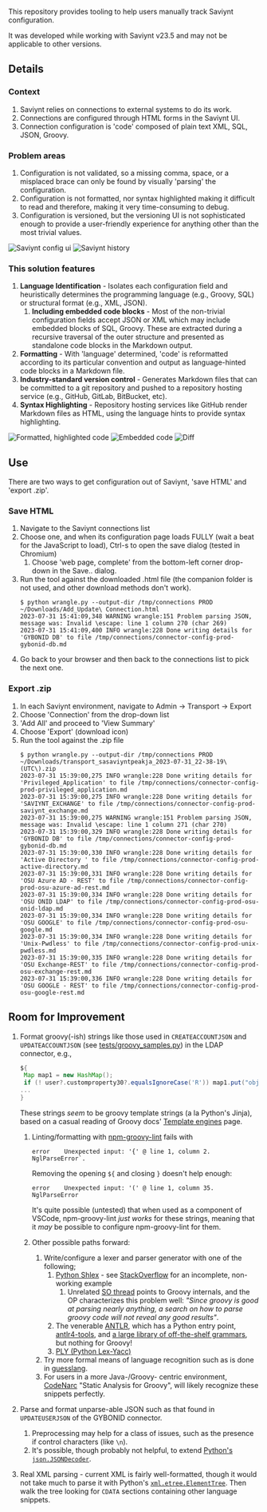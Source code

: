 This repository provides tooling to help users manually track Saviynt configuration.

It was developed while working with Saviynt v23.5 and may not be applicable to
other versions.

## Details

### Context

1. Saviynt relies on connections to external systems to do its work.
1. Connections are configured through HTML forms in the Saviynt UI.
1. Connection configuration is 'code' composed of plain text XML, SQL, JSON, Groovy.

### Problem areas

1. Configuration is not validated, so a missing comma, space, or a misplaced
   brace can only be found by visually 'parsing' the configuration.
1. Configuration is not formatted, nor syntax highlighted making it difficult
   to read and therefore, making it very time-consuming to debug.
1. Configuration is versioned, but the versioning UI is not sophisticated
   enough to provide a user-friendly experience for anything other than the
   most trivial values.

![Saviynt config ui](/img/sav-config-ui.png "Saviynt config UI")
![Saviynt history](/img/sav-config-history.png "Saviynt config history")

### This solution features

1. **Language Identification** - Isolates each configuration field and
   heuristically determines the programming language (e.g., Groovy, SQL) or
   structural format (e.g., XML, JSON).
   1. **Including embedded code blocks** - Most of the non-trivial
      configuration fields accept JSON or XML which may include embedded blocks
      of SQL, Groovy. These are extracted during a recursive traversal of the
      outer structure and presented as standalone code blocks in the Markdown
      output.
1. **Formatting** - With 'language' determined, 'code'  is reformatted
   according to its particular convention and output as language-hinted code
   blocks in a Markdown file.
1. **Industry-standard version control** - Generates Markdown files that can be
   committed to a git repository and pushed to a repository hosting service
   (e.g., GitHub, GitLab, BitBucket, etc).
1. **Syntax Highlighting** - Repository hosting services like GitHub render
   Markdown files as HTML, using the language hints to provide syntax
   highlighting.

![Formatted, highlighted code](/img/formatted-code-block.png "Formatted, highlighted code")
![Embedded code](/img/embedded-code-block.png "Embedded code block")
![Diff](/img/git-diff.png "Rich diff")


## Use

There are two ways to get configuration out of Saviynt, 'save HTML' and 'export
.zip'. 

### Save HTML
1. Navigate to the Saviynt connections list
1. Choose one, and when its configuration page loads FULLY (wait a beat for the JavaScript to
   load), Ctrl-s to open the save dialog (tested in Chromium)
   1. Choose 'web page, complete' from the bottom-left corner drop-down in the
      Save.. dialog.
1. Run the tool against the downloaded .html file (the companion folder is
   not used, and other download methods don't work).
   ```shell
   $ python wrangle.py --output-dir /tmp/connections PROD ~/Downloads/Add_Update\ Connection.html
   2023-07-31 15:41:09,348 WARNING wrangle:151 Problem parsing JSON, message was: Invalid \escape: line 1 column 270 (char 269)
   2023-07-31 15:41:09,400 INFO wrangle:228 Done writing details for 'GYBONID DB' to file /tmp/connections/connector-config-prod-gybonid-db.md
   ```
1. Go back to your browser and then back to the connections list to pick the
   next one.

### Export .zip
1. In each Saviynt environment, navigate to Admin -> Transport -> Export
1. Choose 'Connection' from the drop-down list
1. 'Add All' and proceed to 'View Summary'
1. Choose 'Export' (download icon)
1. Run the tool against the .zip file
   ```shell
   $ python wrangle.py --output-dir /tmp/connections PROD ~/Downloads/transport_sasaviyntpeakja_2023-07-31_22-38-19\(UTC\).zip
   2023-07-31 15:39:00,275 INFO wrangle:228 Done writing details for 'Privileged_Application' to file /tmp/connections/connector-config-prod-privileged_application.md
   2023-07-31 15:39:00,275 INFO wrangle:228 Done writing details for 'SAVIYNT_EXCHANGE' to file /tmp/connections/connector-config-prod-saviynt_exchange.md
   2023-07-31 15:39:00,275 WARNING wrangle:151 Problem parsing JSON, message was: Invalid \escape: line 1 column 271 (char 270)
   2023-07-31 15:39:00,329 INFO wrangle:228 Done writing details for 'GYBONID DB' to file /tmp/connections/connector-config-prod-gybonid-db.md
   2023-07-31 15:39:00,330 INFO wrangle:228 Done writing details for 'Active Directory ' to file /tmp/connections/connector-config-prod-active-directory.md
   2023-07-31 15:39:00,331 INFO wrangle:228 Done writing details for 'OSU Azure AD - REST' to file /tmp/connections/connector-config-prod-osu-azure-ad-rest.md
   2023-07-31 15:39:00,334 INFO wrangle:228 Done writing details for 'OSU ONID LDAP' to file /tmp/connections/connector-config-prod-osu-onid-ldap.md
   2023-07-31 15:39:00,334 INFO wrangle:228 Done writing details for 'OSU GOOGLE' to file /tmp/connections/connector-config-prod-osu-google.md
   2023-07-31 15:39:00,334 INFO wrangle:228 Done writing details for 'Unix-Pwdless' to file /tmp/connections/connector-config-prod-unix-pwdless.md
   2023-07-31 15:39:00,335 INFO wrangle:228 Done writing details for 'OSU Exchange-REST' to file /tmp/connections/connector-config-prod-osu-exchange-rest.md
   2023-07-31 15:39:00,336 INFO wrangle:228 Done writing details for 'OSU GOOGLE - REST' to file /tmp/connections/connector-config-prod-osu-google-rest.md
   ```

## Room for Improvement
1. Format groovy(-ish) strings like those used in `CREATEACCOUNTJSON` and
   `UPDATEACCOUNTJSON` (see
   [tests/groovy_samples.py](./tests/groovy_samples.py)) in the LDAP connector,
   e.g.,

   ```groovy
   ${
    Map map1 = new HashMap();
    if (! user?.customproperty30?.equalsIgnoreCase('R')) map1.put("objectClass",["top", "person","organizationalPerson","inetOrgPerson","posixAccount","shadowAccount", "googlePerson","osuPerson","lpSghePerson","eduPerson"]);
   ...
   }
   ```
   These strings _seem_ to be groovy template strings (a la Python's Jinja),
   based on a casual reading of Groovy docs' [Template
   engines](https://docs.groovy-lang.org/docs/next/html/documentation/template-engines.html#_simpletemplateengine)
   page.

   1. Linting/formatting with [npm-groovy-lint](https://github.com/nvuillam/npm-groovy-lint) fails with

      ```shell
      error    Unexpected input: '{' @ line 1, column 2.  NglParseError`.
      ```

      Removing the opening `${` and closing `}` doesn't help enough:

      ```shell
      error    Unexpected input: '(' @ line 1, column 35.  NglParseError
      ```
      It's quite possible (untested) that when used as a component of VSCode,
      npm-groovy-lint _just works_ for these strings, meaning that it _may_ be
      possible to configure npm-groovy-lint for them.

   1. Other possible paths forward:
      1. Write/configure a lexer and parser generator with one of the following;
         1. [Python Shlex](https://docs.python.org/3/library/shlex.html) - see
            [StackOverflow](https://stackoverflow.com/a/32217053) for an
            incomplete, non-working example
            1. Unrelated [SO thread](https://stackoverflow.com/q/14354165)
               points to Groovy internals, and the OP characterizes this
               problem well: _"Since groovy is good at parsing nearly anything,
               a search on how to parse groovy code will not reveal any good
               results"_.
         1. The venerable [ANTLR](https://www.antlr.org/), which has a Python entry point,
            [antlr4-tools](https://github.com/antlr/antlr4-tools), and [a large library of
            off-the-shelf grammars](https://github.com/antlr/grammars-v4), but nothing for Groovy!
         1. [PLY (Python Lex-Yacc)](http://www.dabeaz.com/ply/ply.html#ply_nn9)
      1. Try more formal means of language recognition such as is done in
         [guesslang](https://pypi.org/project/guesslang/).
      1. For users in a more Java-/Groovy- centric environment,
         [CodeNarc](https://codenarc.org/) "Static Analysis for Groovy", will
         likely recognize these snippets perfectly.

1. Parse and format unparse-able JSON such as that found in `UPDATEUSERJSON` of
   the GYBONID connector.
   1. Preprocessing may help for a class of issues, such as the presence if
      control characters (like `\n`).
   1. It's possible, though probably not helpful, to extend [Python's
      `json.JSONDecoder`](https://docs.python.org/3.10/library/json.html?highlight=json#json.JSONDecoder).

1. Real XML parsing - current XML is fairly well-formatted, though it would not
   take much to parse it with Python's
   [`xml.etree.ElementTree`](https://docs.python.org/3.10/library/xml.etree.elementtree.html?highlight=etree).
   Then walk the tree looking for `CDATA` sections containing other language
   snippets.
